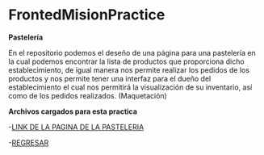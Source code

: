 # FrontedMisionPractice 
**Pastelería**

En el repositorio podemos el deseño de una página para una pastelería en la cual podemos encontrar la lista de productos que proporciona dicho establecimiento, de igual manera nos permite realizar los pedidos de los productos y nos permite tener una interfaz para el dueño del establecimiento el cual nos permitirá la visualización de su inventario, así como de los pedidos realizados.
(Maquetación)


**Archivos cargados para esta practica**

-[LINK DE LA PAGINA DE LA PASTELERIA](https://franciscohdz.github.io/)

-[REGRESAR](../README.md)
